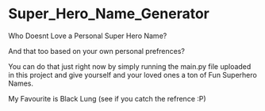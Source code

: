 # Super_Hero_Name_Generator

Who Doesnt Love a Personal Super Hero Name?

And that too based on your own personal prefrences?

You can do that just right now by simply running the main.py file uploaded in this project and give yourself and your loved ones a ton of Fun Superhero Names.

My Favourite is Black Lung (see if you catch the refrence :P)
